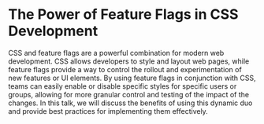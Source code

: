 # The Power of Feature Flags in CSS Development

CSS and feature flags are a powerful combination for modern web development. CSS allows developers to style and layout web pages, while feature flags provide a way to control the rollout and experimentation of new features or UI elements. By using feature flags in conjunction with CSS, teams can easily enable or disable specific styles for specific users or groups, allowing for more granular control and testing of the impact of the changes. In this talk, we will discuss the benefits of using this dynamic duo and provide best practices for implementing them effectively.
